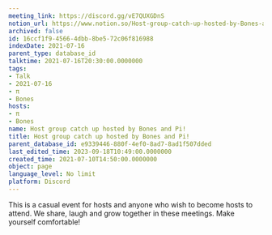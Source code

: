 ```yaml
---
meeting_link: https://discord.gg/vE7QUXGDnS
notion_url: https://www.notion.so/Host-group-catch-up-hosted-by-Bones-and-Pi-16ccf1f945664dbb8be572c06f816988
archived: false
id: 16ccf1f9-4566-4dbb-8be5-72c06f816988
indexDate: 2021-07-16
parent_type: database_id
talktime: 2021-07-16T20:30:00.0000000
tags:
- Talk
- 2021-07-16
- π
- Bones
hosts:
- π
- Bones
name: Host group catch up hosted by Bones and Pi!
title: Host group catch up hosted by Bones and Pi!
parent_database_id: e9339446-880f-4ef0-8ad7-8ad1f507dded
last_edited_time: 2023-09-18T10:49:00.0000000
created_time: 2021-07-10T14:50:00.0000000
object: page
language_level: No limit
platform: Discord
---
```


This is a casual event for hosts and anyone who wish to become hosts to attend.  We share, laugh and grow together in these meetings.  Make yourself comfortable!






